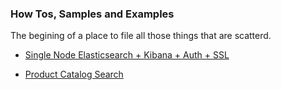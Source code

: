 ### How Tos, Samples and Examples

The begining of a place to file all those things that are scatterd. 

* [Single Node Elasticsearch + Kibana + Auth + SSL](./basic-security-elasticsearch/README.md)

* [Product Catalog Search ](./catalog-search/README.md)
